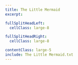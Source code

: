 ```yaml
---
title: The Little Mermaid
excerpt:

fullSplitHeadLeft:
  cellClass: large-8

fullSplitHeadRight:
  cellClass: large-8

contentClass: large-5
include: The Little Mermaid.txt
---
```

